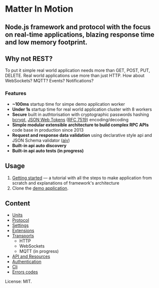 # Matter In Motion

## Node.js framework and protocol with the focus on real-time applications, blazing response time and low memory footprint.

## Why not REST?

To put it simple real world application needs more than GET, POST, PUT, DELETE. Real world applications use more than just HTTP. How about WebSockets? MQTT? Events? Notifications?

### Features
* **~100ms** startup time for simpe demo application worker
* **Under 1s** startup time for real world application cluster with 8 workers
* **Secure** built in authtorisation with cryptographic passwords hashing [bcrypt](https://github.com/ncb000gt/node.bcrypt.js), [JSON Web Tokens](https://jwt.io) ([RFC 7519](https://tools.ietf.org/html/rfc7519)) encoding/decoding
* **Simple modular extensible architecture to build complex RPC APIs** code base in production since 2013
* **Request and response data validation** using declarative style api and JSON Schema validator ([ajv](https://github.com/epoberezkin/ajv))
* **Built-in api auto discovery**
* **Built-in api auto tests (in progress)**

## Usage

1. [Getting started](https://github.com/matter-in-motion/mm/blob/master/docs/getting-started.md) — a tutorial with all the steps to make application from scratch and explanations of framework's architecture
2. Clone the [demo application](https://github.com/matter-in-motion/demo).

## Content

* [Units](https://github.com/matter-in-motion/mm/blob/master/docs/units.md)
* [Protocol](https://github.com/matter-in-motion/mm/blob/master/docs/protocol.md)
* [Settings](https://github.com/matter-in-motion/mm/blob/master/docs/settings.md)
* [Extensions](https://github.com/matter-in-motion/mm/blob/master/docs/extensions.md)
* [Transports](https://github.com/matter-in-motion/mm/blob/master/docs/transports.md)
  - HTTP
  - WebSockets
  - MQTT (in progress)
* [API and Resources](https://github.com/matter-in-motion/mm/blob/master/docs/api.md)
* [Authentication](https://github.com/matter-in-motion/mm/blob/master/docs/authentication.md)
* [Cli](https://github.com/matter-in-motion/mm/blob/master/docs/cli.md)
* [Errors codes](https://github.com/matter-in-motion/mm-errors)



License: MIT.
